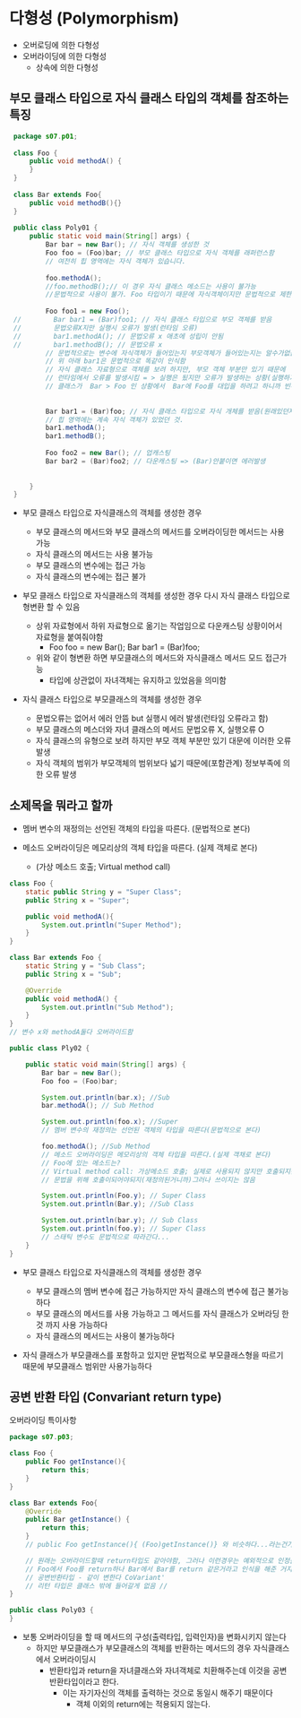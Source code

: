 # 다형성 (Polymorphism)
 - 오버로딩에 의한 다형성
 - 오버라이딩에 의한 다형성
    - 상속에 의한 다형성
    
## 부모 클래스 타입으로 자식 클래스 타입의 객체를 참조하는 특징

```java 
 package s07.p01;
  
 class Foo {
     public void methodA() {
     }
 }
 
 class Bar extends Foo{
     public void methodB(){}
 }
 
 public class Poly01 {
     public static void main(String[] args) {
         Bar bar = new Bar(); // 자식 객체를 생성한 것
         Foo foo = (Foo)bar; // 부모 클래스 타입으로 자식 객체를 래퍼런스함
         // 여전히 힙 영역에는 자식 객체가 있습니다.
 
         foo.methodA();
         //foo.methodB();// 이 경우 자식 클래스 메소드는 사용이 불가능
         //문법적으로 사용이 불가. Foo 타입이기 때문에 자식객체이지만 문법적으로 제한이됨
 
         Foo foo1 = new Foo();
 //        Bar bar1 = (Bar)foo1; // 자식 클래스 타입으로 부모 객체를 받음
 //        문법오류X지만 실행시 오류가 발생(런타임 오류)
 //        bar1.methodA(); // 문법오류 x 애초에 성립이 안됨
 //        bar1.methodB(); // 문법오류 x
         // 문법적으로는 변수에 자식객체가 들어있는지 부모객체가 들어있는지는 알수가없음 => 그래서 문법ok
         // 위 아래 bar1은 문법적으로 똑같이 인식함
         // 자식 클래스 자료형으로 객체를 보려 하지만, 부모 객체 부분만 있기 때문에
         // 런타임에서 오류를 발생시킴 = > 실행은 됬지만 오류가 발생하는 상황(실행하기 위한 문법은 성립)
         // 클래스가  Bar > Foo 인 상황에서  Bar에 Foo를 대입을 하려고 하니까 빈부분이 생기고 에러가생김 => 정보부족
 
 
         Bar bar1 = (Bar)foo; // 자식 클래스 타입으로 자식 개체를 받음(원래있던자리로도랑옴)
         // 힙 영역에는 계속 자식 객체가 있었던 것.
         bar1.methodA();
         bar1.methodB();
 
         Foo foo2 = new Bar(); // 업캐스팅
         Bar bar2 = (Bar)foo2; // 다운캐스팅 => (Bar)안붙이면 에러발생
 
 
     }
 }
```
- 부모 클래스 타입으로 자식클래스의 객체를 생성한 경우
    - 부모 클래스의 메서드와 부모 클래스의 메서드를 오버라이딩한 메서드는 사용가능
    - 자식 클래스의 메서드는 사용 불가능
    - 부모 클래스의 변수에는 접근 가능
    - 자식 클래스의 변수에는 접근 불가
    
- 부모 클래스 타입으로 자식클래스의 객체를 생성한 경우 다시 자식 클래스 타입으로 형변환 할 수 있음
    - 상위 자료형에서 하위 자료형으로 옮기는 작업임으로 다운캐스팅 상황이어서 자료형을 붙여줘야함
        - Foo foo = new Bar(); Bar bar1 = (Bar)foo;
    - 위와 같이 형변환 하면 부모클래스의 메서드와 자식클래스 메서드 모드 접근가능
        - 타입에 상관없이 자녀객체는 유지하고 있었음을 의미함
    
- 자식 클래스 타입으로 부모클래스의 객체를 생성한 경우
    - 문법오류는 없어서 에러 안뜸 but 실행시 에러 발생(런타임 오류라고 함)
    - 부모 클래스의 메스더와 자녀 클래스의 메서드 문법오류 X, 실행오류 O
    - 자식 클래스의 유형으로 보려 하지만 부모 객체 부분만 있기 대문에 이러한 오류 발생
    - 자식 객체의 범위가 부모객체의 범위보다 넓기 때문에(포함관계) 정보부족에 의한 오류 발생
    
    
## 소제목을 뭐라고 할까


 - 멤버 변수의 재정의는 선언된 객체의 타입을 따른다. (문법적으로 본다)
 
 - 메소드 오버라이딩은 메모리상의 객체 타입을 따른다. (실제 객체로 본다)
    - (가상 메소드 호출; Virtual method call)

```java 
class Foo {
    static public String y = "Super Class";
    public String x = "Super";

    public void methodA(){
        System.out.println("Super Method");
    }
}

class Bar extends Foo {
    static String y = "Sub Class";
    public String x = "Sub";

    @Override
    public void methodA() {
        System.out.println("Sub Method");
    }
}
// 변수 x와 methodA둘다 오버라이드함

public class Ply02 {

    public static void main(String[] args) {
        Bar bar = new Bar();
        Foo foo = (Foo)bar;

        System.out.println(bar.x); //Sub
        bar.methodA(); // Sub Method

        System.out.println(foo.x); //Super
        // 멤버 변수의 재정의는 선언된 객체의 타입을 따른다(문법적으로 본다)

        foo.methodA(); //Sub Method
        // 메소드 오버라이딩은 메모리상의 객체 타입을 따른다.(실제 객채로 본다)
        // Foo에 있는 메소드는?
        // Virtual method call: 가상메소드 호출; 실제로 사용되지 않지만 호출되지는않음
        // 문법을 위해 호출이되어야되지(재정의된거니까)그러나 쓰이지는 않음

        System.out.println(Foo.y); // Super Class
        System.out.println(Bar.y); //Sub Class

        System.out.println(bar.y); // Sub Class
        System.out.println(foo.y); // Super Class
        // 스태틱 변수도 문법적으로 따라간다...
    }
}
```
- 부모 클래스 타입으로 자식클래스의 객체를 생성한 경우
    - 부모 클래스의 멤버 변수에 접근 가능하지만 자식 클래스의 변수에 접근 불가능하다
    - 부모 클래스의 메서드를 사용 가능하고 그 메서드를 자식 클래스가 오버라딩 한것 까지 사용 가능하다
    - 자식 클래스의 메서드는 사용이 불가능하다
    
- 자식 클래스가 부모클래스를 포함하고 있지만 문법적으로 부모클래스형을 따르기 때문에 부모클래스 범위만 사용가능하다

## 공변 반환 타입 (Convariant return type)

오버라이딩 특이사항


```java
package s07.p03;

class Foo {
    public Foo getInstance(){
        return this;
    }
}

class Bar extends Foo{
    @Override
    public Bar getInstance() {
        return this;
    }
    // public Foo getInstance(){ (Foo)getInstance()} 와 비슷하다...라는건가

    // 원래는 오버라이드할때 return타입도 같아야함, 그러나 이런경우는 예외적으로 인정을해줌
    // Foo에서 Foo를 return하나 Bar에서 Bar를 return 같은거라고 인식을 해준 거지지    // 오버로딩 아니고 오버 라이딩, 입력파라미터 같음
    // 공변반환타입 - 같이 변한다 CoVariant'
    // 리턴 타입은 클래스 밖에 들어갈게 없음 //
}

public class Poly03 {
}
```

- 보통 오버라이딩을 할 때 메서드의 구성(출력타입, 입력인자)을 변화시키지 않는다
    - 하지만 부모클래스가 부모클래스의 객체를 반환하는 메서드의 경우 자식클래스에서 오버라이딩시
        - 반환타입과 return을 자녀클래스와 자녀객체로 치환해주는데 이것을 공변반환타입이라고 한다.
            - 이는 자기자신의 객체를 출력하는 것으로 동일시 해주기 때문이다
                - 객체 이외의 return에는 적용되지 않는다.